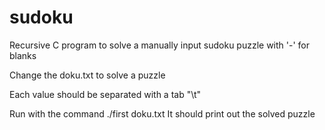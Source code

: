 # sudoku
Recursive C program to solve a manually input sudoku puzzle with '-' for blanks

Change the doku.txt to solve a puzzle

Each value should be separated with a tab "\t"

Run with the command ./first doku.txt
It should print out the solved puzzle
